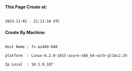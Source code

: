 
   
#### This Page Create at:

```bash

2023-11-02 - 21:11:10 UTC

```

#### Create By Machine:

```bash

Host Name : fv-az449-840

platform  : Linux-6.2.0-1015-azure-x86_64-with-glibc2.35

Ip Local  : 10.1.0.187

```

